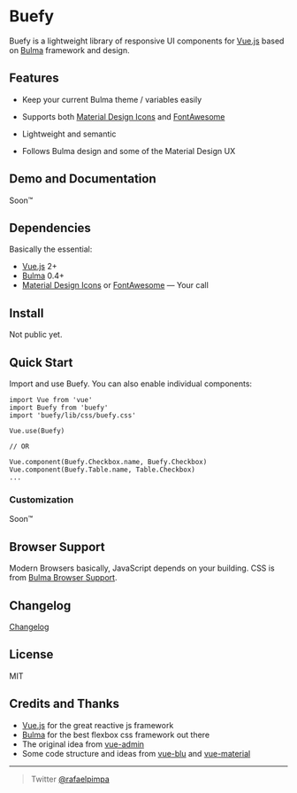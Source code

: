 # Buefy

Buefy is a lightweight library of responsive UI components for [Vue.js](https://vuejs.org/) based on [Bulma](http://bulma.io/) framework and design.

## Features

* Keep your current Bulma theme / variables easily

* Supports both [Material Design Icons](https://material.io/icons/) and [FontAwesome](http://fontawesome.io/)

* Lightweight and semantic

* Follows Bulma design and some of the Material Design UX

## Demo and Documentation

Soon™

## Dependencies

Basically the essential:

* [Vue.js](https://vuejs.org/) 2+
* [Bulma](http://bulma.io/) 0.4+
* [Material Design Icons](https://material.io/icons/) or [FontAwesome](http://fontawesome.io/) — Your call


## Install

Not public yet.

## Quick Start

Import and use Buefy. You can also enable individual components:
```
import Vue from 'vue'
import Buefy from 'buefy'
import 'buefy/lib/css/buefy.css'

Vue.use(Buefy)

// OR

Vue.component(Buefy.Checkbox.name, Buefy.Checkbox)
Vue.component(Buefy.Table.name, Table.Checkbox)
...
```

### Customization

Soon™

## Browser Support

Modern Browsers basically, JavaScript depends on your building. CSS is from [Bulma Browser Support](https://github.com/jgthms/bulma#browser-support).

## Changelog

[Changelog](https://github.com/rafaelpimpa/buefy/blob/master/CHANGELOG.md)

## License

MIT

## Credits and Thanks

* [Vue.js](https://vuejs.org/) for the great reactive js framework
* [Bulma](http://bulma.io/) for the best flexbox css framework out there
* The original idea from [vue-admin](https://github.com/vue-bulma/vue-admin)
* Some code structure and ideas from [vue-blu](https://github.com/chenz24/vue-blu) and [vue-material](https://vuematerial.github.io/)

---

> Twitter [@rafaelpimpa](https://twitter.com/rafaelpimpa)

